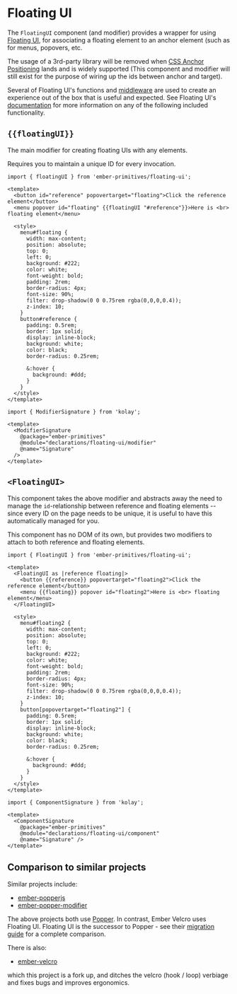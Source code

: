 # Floating UI

The `FloatingUI` component (and modifier) provides a wrapper for using [Floating UI](https://floating-ui.com/), for associating a floating element to an anchor element (such as for menus, popovers, etc. 

<Callout>

The usage of a 3rd-party library will be removed when [CSS Anchor Positioning](https://developer.mozilla.org/en-US/docs/Web/CSS/CSS_anchor_positioning) lands and is widely supported (This component and modifier will still exist for the purpose of wiring up the ids between anchor and target). 

</Callout>

Several of Floating UI's functions and [middleware](https://floating-ui.com/docs/middleware) are used to create an experience out of the box that is useful and expected.
See Floating UI's [documentation](https://floating-ui.com/docs/getting-started) for more information on any of the following included functionality.


## `{{floatingUI}}`

The main modifier for creating floating UIs with any elements.

Requires you to maintain a unique ID for every invocation. 


<div class="featured-demo">

```gjs live preview no-shadow
import { floatingUI } from 'ember-primitives/floating-ui';

<template>
  <button id="reference" popovertarget="floating">Click the reference element</button>
  <menu popover id="floating" {{floatingUI "#reference"}}>Here is <br> floating element</menu>

  <style>
    menu#floating {
      width: max-content;
      position: absolute;
      top: 0;
      left: 0;
      background: #222;
      color: white;
      font-weight: bold;
      padding: 2rem;
      border-radius: 4px;
      font-size: 90%;
      filter: drop-shadow(0 0 0.75rem rgba(0,0,0,0.4));
      z-index: 10;
    }
    button#reference {
      padding: 0.5rem;
      border: 1px solid;
      display: inline-block;
      background: white;
      color: black;
      border-radius: 0.25rem;

      &:hover {
        background: #ddd;
      }
    }
  </style>
</template>
```

</div>


```gjs no-shadow
import { ModifierSignature } from 'kolay';

<template>
  <ModifierSignature 
    @package="ember-primitives" 
    @module="declarations/floating-ui/modifier" 
    @name="Signature"
  />
</template>
```

## `<FloatingUI>`

This component takes the above modifier and abstracts away the need to manage the `id`-relationship between reference and floating elements -- since every ID on the page needs to be unique, it is useful to have this automatically managed for you.

This component has no DOM of its own, but provides two modifiers to attach to both reference and floating elements.

<div class="featured-demo">

```gjs live preview no-shadow
import { FloatingUI } from 'ember-primitives/floating-ui';

<template>
  <FloatingUI as |reference floating|>
    <button {{reference}} popovertarget="floating2">Click the reference element</button>
    <menu {{floating}} popover id="floating2">Here is <br> floating element</menu>
  </FloatingUI>

  <style>
    menu#floating2 {
      width: max-content;
      position: absolute;
      top: 0;
      left: 0;
      background: #222;
      color: white;
      font-weight: bold;
      padding: 2rem;
      border-radius: 4px;
      font-size: 90%;
      filter: drop-shadow(0 0 0.75rem rgba(0,0,0,0.4));
      z-index: 10;
    }
    button[popovertarget="floating2"] {
      padding: 0.5rem;
      border: 1px solid;
      display: inline-block;
      background: white;
      color: black;
      border-radius: 0.25rem;

      &:hover {
        background: #ddd;
      }
    }
  </style>
</template>
```

</div>

```gjs live no-shadow
import { ComponentSignature } from 'kolay';

<template>
  <ComponentSignature 
    @package="ember-primitives" 
    @module="declarations/floating-ui/component" 
    @name="Signature" />
</template>
```

## Comparison to similar projects

Similar projects include:

* [ember-popperjs](https://github.com/NullVoxPopuli/ember-popperjs)
* [ember-popper-modifier](https://github.com/adopted-ember-addons/ember-popper-modifier)

The above projects both use [Popper](https://popper.js.org/). In contrast, Ember Velcro uses Floating UI. Floating UI is the successor to Popper - see their [migration guide](https://floating-ui.com/docs/migration) for a complete comparison.

There is also:

* [ember-velcro](https://github.com/CrowdStrike/ember-velcro)

which this project is a fork up, and ditches the velcro (hook / loop) verbiage and fixes bugs and improves ergonomics.

